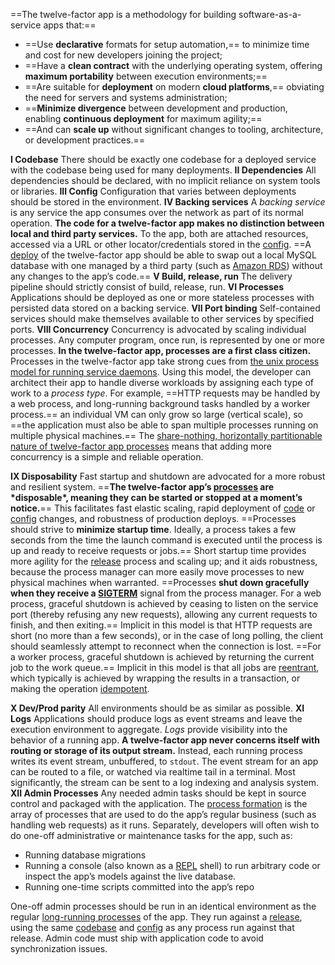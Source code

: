 ==The twelve-factor app is a methodology for building software-as-a-service apps that:==

- ==Use **declarative** formats for setup automation,== to minimize time and cost for new developers joining the project;
- ==Have a **clean contract** with the underlying operating system, offering **maximum portability** between execution environments;==
- ==Are suitable for **deployment** on modern **cloud platforms**,== obviating the need for servers and systems administration;
- ==**Minimize divergence** between development and production, enabling **continuous deployment** for maximum agility;==
- ==And can **scale up** without significant changes to tooling, architecture, or development practices.==

**I Codebase** There should be exactly one codebase for a deployed service with the codebase being used for many deployments.
**II Dependencies** All dependencies should be declared, with no implicit reliance on system tools or libraries.
**III Config** Configuration that varies between deployments should be stored in the environment.
**IV Backing services** A *backing service* is any service the app consumes over the network as part of its normal operation.
**The code for a twelve-factor app makes no distinction between local and third party services.** To the app, both are attached resources, accessed via a URL or other locator/credentials stored in the [config](https://12factor.net/config). ==A [deploy](https://12factor.net/codebase) of the twelve-factor app should be able to swap out a local MySQL database with one managed by a third party (such as [Amazon RDS](http://aws.amazon.com/rds/)) without any changes to the app’s code.== 
**V Build, release, run** The delivery pipeline should strictly consist of build, release, run.
**VI Processes** Applications should be deployed as one or more stateless processes with persisted data stored on a backing service.
**VII Port binding** Self-contained services should make themselves available to other services by specified ports.
**VIII Concurrency** Concurrency is advocated by scaling individual processes.
Any computer program, once run, is represented by one or more processes.
**In the twelve-factor app, processes are a first class citizen.** Processes in the twelve-factor app take strong cues from [the unix process model for running service daemons](https://adam.herokuapp.com/past/2011/5/9/applying_the_unix_process_model_to_web_apps/). Using this model, the developer can architect their app to handle diverse workloads by assigning each type of work to a *process type*. For example, ==HTTP requests may be handled by a web process, and long-running background tasks handled by a worker process.==
an individual VM can only grow so large (vertical scale), so ==the application must also be able to span multiple processes running on multiple physical machines.==
The [share-nothing, horizontally partitionable nature of twelve-factor app processes](https://12factor.net/processes) means that adding more concurrency is a simple and reliable operation. 

**IX Disposability** Fast startup and shutdown are advocated for a more robust and resilient system.
==**The twelve-factor app’s [processes](https://12factor.net/processes) are \*disposable\*, meaning they can be started or stopped at a moment’s notice.**== This facilitates fast elastic scaling, rapid deployment of [code](https://12factor.net/codebase) or [config](https://12factor.net/config) changes, and robustness of production deploys.
==Processes should strive to **minimize startup time**. Ideally, a process takes a few seconds from the time the launch command is executed until the process is up and ready to receive requests or jobs.== Short startup time provides more agility for the [release](https://12factor.net/build-release-run) process and scaling up; and it aids robustness, because the process manager can more easily move processes to new physical machines when warranted.
==Processes **shut down gracefully when they receive a [SIGTERM](http://en.wikipedia.org/wiki/SIGTERM)** signal from the process manager. For a web process, graceful shutdown is achieved by ceasing to listen on the service port (thereby refusing any new requests), allowing any current requests to finish, and then exiting.== Implicit in this model is that HTTP requests are short (no more than a few seconds), or in the case of long polling, the client should seamlessly attempt to reconnect when the connection is lost.
==For a worker process, graceful shutdown is achieved by returning the current job to the work queue.==  Implicit in this model is that all jobs are [reentrant](http://en.wikipedia.org/wiki/Reentrant_(subroutine)), which typically is achieved by wrapping the results in a transaction, or making the operation [idempotent](http://en.wikipedia.org/wiki/Idempotence).

**X Dev/Prod parity** All environments should be as similar as possible.
**XI Logs** Applications should produce logs as event streams and leave the execution environment to aggregate.
*Logs* provide visibility into the behavior of a running app. **A twelve-factor app never concerns itself with routing or storage of its output stream.** Instead, each running process writes its event stream, unbuffered, to `stdout`. The event stream for an app can be routed to a file, or watched via realtime tail in a terminal. Most significantly, the stream can be sent to a log indexing and analysis system. 
**XII Admin Processes** Any needed admin tasks should be kept in source control and packaged with the application.
The [process formation](https://12factor.net/concurrency) is the array of processes that are used to do the app’s regular business (such as handling web requests) as it runs. Separately, developers will often wish to do one-off administrative or maintenance tasks for the app, such as:

- Running database migrations
- Running a console (also known as a [REPL](http://en.wikipedia.org/wiki/Read-eval-print_loop) shell) to run arbitrary code or inspect the app’s models against the live database. 
- Running one-time scripts committed into the app’s repo

One-off admin processes should be run in an identical environment as the regular [long-running processes](https://12factor.net/processes) of the app. They run against a [release](https://12factor.net/build-release-run), using the same [codebase](https://12factor.net/codebase) and [config](https://12factor.net/config) as any process run against that release. Admin code must ship with application code to avoid synchronization issues.
